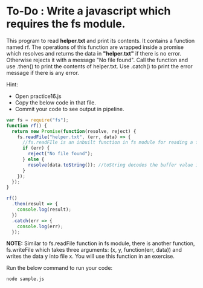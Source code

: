 # To-Do : Write a javascript which requires the fs module. 
This program to read **helper.txt** and print its contents. It contains a function named rf. 
The operations of this function are wrapped inside a promise which resolves and returns the data in **"helper.txt"** 
if there is no error. Otherwise rejects it with a message "No file found".
Call the function and use .then() to print the contents of helper.txt. Use .catch() to print the error message 
if there is any error.

Hint:

- Open practice16.js
- Copy the below code in that file.
- Commit your code to see output in pipeline.

```js
var fs = require("fs");
function rf() {
  return new Promise(function(resolve, reject) {
    fs.readFile("helper.txt", (err, data) => {
      //fs.readFIle is an inbuilt function in fs module for reading a file.
      if (err) {
        reject("No file found");
      } else {
        resolve(data.toString()); //toString decodes the buffer value into string format
      }
    });
  });
}

rf()
  .then(result => {
    console.log(result);
  })
  .catch(err => {
    console.log(err);
  });
```

**NOTE:** Similar to fs.readFile function in fs module, there is another function,
 fs.writeFile which takes three arguments: (x, y, function(err, data)) 
 and writes the data y into file x. You will use this function in an exercise.

Run the below command to run your code:

```
node sample.js
```
